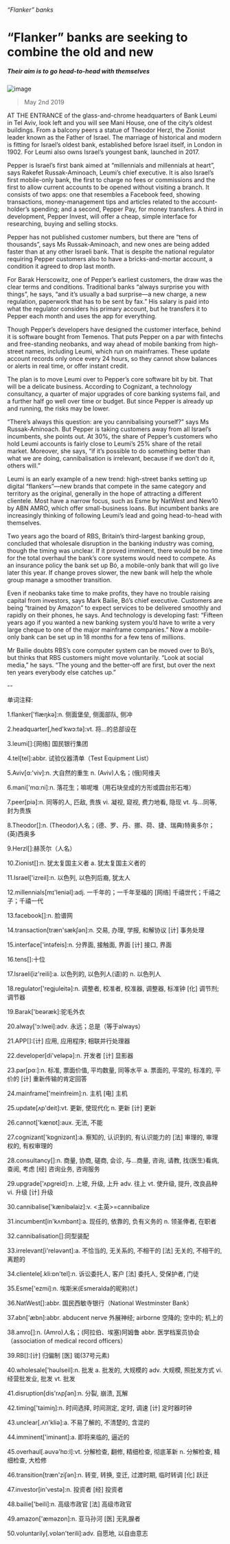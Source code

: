 ###### “Flanker” banks
# “Flanker” banks are seeking to combine the old and new 
##### Their aim is to go head-to-head with themselves 
![image](images/20190504_SRD006_0.jpg) 
> May 2nd 2019 
AT THE ENTRANCE of the glass-and-chrome headquarters of Bank Leumi in Tel Aviv, look left and you will see Mani House, one of the city’s oldest buildings. From a balcony peers a statue of Theodor Herzl, the Zionist leader known as the Father of Israel. The marriage of historical and modern is fitting for Israel’s oldest bank, established before Israel itself, in London in 1902. For Leumi also owns Israel’s youngest bank, launched in 2017. 
Pepper is Israel’s first bank aimed at “millennials and millennials at heart”, says Rakefet Russak-Aminoach, Leumi’s chief executive. It is also Israel’s first mobile-only bank, the first to charge no fees or commissions and the first to allow current accounts to be opened without visiting a branch. It consists of two apps: one that resembles a Facebook feed, showing transactions, money-management tips and articles related to the account-holder’s spending; and a second, Pepper Pay, for money transfers. A third in development, Pepper Invest, will offer a cheap, simple interface for researching, buying and selling stocks. 
Pepper has not published customer numbers, but there are “tens of thousands”, says Ms Russak-Aminoach, and new ones are being added faster than at any other Israeli bank. That is despite the national regulator requiring Pepper customers also to have a bricks-and-mortar account, a condition it agreed to drop last month. 
For Barak Herscowitz, one of Pepper’s earliest customers, the draw was the clear terms and conditions. Traditional banks “always surprise you with things”, he says, “and it’s usually a bad surprise—a new charge, a new regulation, paperwork that has to be sent by fax.” His salary is paid into what the regulator considers his primary account, but he transfers it to Pepper each month and uses the app for everything. 
Though Pepper’s developers have designed the customer interface, behind it is software bought from Temenos. That puts Pepper on a par with fintechs and free-standing neobanks, and way ahead of mobile banking from high-street names, including Leumi, which run on mainframes. These update account records only once every 24 hours, so they cannot show balances or alerts in real time, or offer instant credit. 
The plan is to move Leumi over to Pepper’s core software bit by bit. That will be a delicate business. According to Cognizant, a technology consultancy, a quarter of major upgrades of core banking systems fail, and a further half go well over time or budget. But since Pepper is already up and running, the risks may be lower. 
“There’s always this question: are you cannibalising yourself?” says Ms Russak-Aminoach. But Pepper is taking customers away from all Israel’s incumbents, she points out. At 30%, the share of Pepper’s customers who hold Leumi accounts is fairly close to Leumi’s 25% share of the retail market. Moreover, she says, “if it’s possible to do something better than what we are doing, cannibalisation is irrelevant, because if we don’t do it, others will.” 
Leumi is an early example of a new trend: high-street banks setting up digital “flankers”—new brands that compete in the same category and territory as the original, generally in the hope of attracting a different clientele. Most have a narrow focus, such as Esme by NatWest and New10 by ABN AMRO, which offer small-business loans. But incumbent banks are increasingly thinking of following Leumi’s lead and going head-to-head with themselves. 
Two years ago the board of RBS, Britain’s third-largest banking group, concluded that wholesale disruption in the banking industry was coming, though the timing was unclear. If it proved imminent, there would be no time for the total overhaul the bank’s core systems would need to compete. As an insurance policy the bank set up Bó, a mobile-only bank that will go live later this year. If change proves slower, the new bank will help the whole group manage a smoother transition. 
Even if neobanks take time to make profits, they have no trouble raising capital from investors, says Mark Bailie, Bó’s chief executive. Customers are being “trained by Amazon” to expect services to be delivered smoothly and rapidly on their phones, he says. And technology is developing fast: “Fifteen years ago if you wanted a new banking system you’d have to write a very large cheque to one of the major mainframe companies.” Now a mobile-only bank can be set up in 18 months for a few tens of millions. 
Mr Bailie doubts RBS’s core computer system can be moved over to Bó’s, but thinks that RBS customers might move voluntarily. “Look at social media,” he says. “The young and the better-off are first, but over the next ten years everybody else catches up.” 
-- 
 单词注释:
1.flanker['flæŋkә]:n. 侧面堡垒, 侧面部队, 侧冲 
2.headquarter[,hed'kwɔ:tә]:vt. 将...的总部设在 
3.leumi[]:[网络] 国民银行集团 
4.tel[tel]:abbr. 试验仪器清单（Test Equipment List） 
5.Aviv[ɑ:'viv]:n. 大自然的重生 n. (Aviv)人名；(俄)阿维夫 
6.mani['mɑ:ni]:n. 落花生；嘛呢堆（用石块垒成的方形或圆台形石堆） 
7.peer[piә]:n. 同等的人, 匹敌, 贵族 vi. 凝视, 窥视, 费力地看, 隐现 vt. 与...同等, 封为贵族 
8.Theodor[]:n. (Theodor)人名；(德、罗、丹、挪、荷、捷、瑞典)特奥多尔；(英)西奥多 
9.Herzl[]:赫茨尔（人名） 
10.Zionist[]:n. 犹太复国主义者 a. 犹太复国主义者的 
11.Israel['izreil]:n. 以色列, 以色列后裔, 犹太人 
12.millennials[mɪ'leniəl]:adj. 一千年的；一千年至福的 [网络] 千禧世代；千禧之子；千禧一代 
13.facebook[]:n. 脸谱网 
14.transaction[træn'sækʃәn]:n. 交易, 办理, 学报, 和解协议 [计] 事务处理 
15.interface['intәfeis]:n. 分界面, 接触面, 界面 [计] 接口, 界面 
16.tens[]:十位 
17.Israeli[iz'reili]:a. 以色列的, 以色列人(语)的 n. 以色列人 
18.regulator['regjuleitә]:n. 调整者, 校准者, 校准器, 调整器, 标准钟 [化] 调节剂; 调节器 
19.Barak['beәræk]:驼毛外衣 
20.alway['ɔ:lwei]:adv. 永远；总是（等于always） 
21.APP[]:[计] 应用, 应用程序; 相联并行处理器 
22.developer[di'velәpә]:n. 开发者 [计] 显影器 
23.par[pɑ:]:n. 标准, 票面价值, 平均数量, 同等水平 a. 票面的, 平常的, 标准的, 平价的 [计] 重新传输的肯定回答 
24.mainframe['meinfreim]:n. 主机 [电] 主机 
25.update[ʌp'deit]:vt. 更新, 使现代化 n. 更新 [计] 更新 
26.cannot['kænɒt]:aux. 无法, 不能 
27.cognizant['kɒgnizәnt]:a. 察知的, 认识到的, 有认识能力的 [法] 审理的, 审理权的, 有权审理的 
28.consultancy[]:n. 商量, 协商, 磋商, 会诊, 与...商量, 咨询, 请教, 找(医生)看病, 查阅, 考虑 [经] 咨询业务, 咨询服务 
29.upgrade['ʌpgreid]:n. 上坡, 升级, 上升 adv. 往上 vt. 使升级, 提升, 改良品种 vi. 升级 [计] 升级 
30.cannibalise['kænibәlaiz]:v. <主英>=cannibalize 
31.incumbent[in'kʌmbәnt]:a. 现任的, 依靠的, 负有义务的 n. 领圣俸者, 在职者 
32.cannibalisation[]:同型装配 
33.irrelevant[i'relәvәnt]:a. 不恰当的, 无关系的, 不相干的 [法] 无关的, 不相干的, 离题的 
34.clientele[.kli:ɒn'tel]:n. 诉讼委托人, 客户 [法] 委托人, 受保护者, 门徒 
35.Esme['ezmi]:n. 埃斯米(Esmeralda的昵称)(f.) 
36.NatWest[]:abbr. 国民西敏寺银行（National Westminster Bank） 
37.abn['æbn]:abbr. abducent nerve 外展神经; airborne 空降的; 空中的; 机上的 
38.amro[]:n. (Amro)人名；(阿拉伯、埃塞)阿姆鲁 abbr. 医学档案员协会（association of medical record officers） 
39.RB[]:[计] 归偏制 [医] 铷(37号元素) 
40.wholesale['hәulseil]:n. 批发 a. 批发的, 大规模的 adv. 大规模, 照批发方式 vi. 经营批发业, 批发 vt. 批发 
41.disruption[dis'rʌpʃәn]:n. 分裂, 崩溃, 瓦解 
42.timing['taimiŋ]:n. 时间选择, 时间测定, 定时, 调速 [计] 定时器时钟 
43.unclear[.ʌn'kliә]:a. 不易了解的, 不清楚的, 含混的 
44.imminent['iminәnt]:a. 即将来临的, 逼近的 
45.overhaul[.әuvә'hɒ:l]:vt. 分解检查, 翻修, 精细检查, 彻底革新 n. 分解检查, 精细检查, 大检修 
46.transition[træn'ziʃәn]:n. 转变, 转换, 变迁, 过渡时期, 临时转调 [化] 跃迁 
47.investor[in'vestә]:n. 投资者 [经] 投资者 
48.bailie['beili]:n. 高级市政官 [法] 高级市政官 
49.amazon['æmәzɒn]:n. 亚马孙河 [医] 无乳腺者 
50.voluntarily[.vɒlәn'terili]:adv. 自愿地, 以自由意志 
